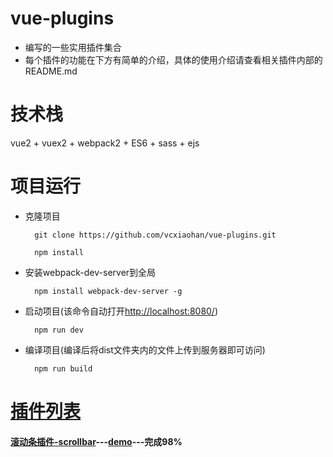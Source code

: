 # vue-plugins
* 编写的一些实用插件集合
* 每个插件的功能在下方有简单的介绍，具体的使用介绍请查看相关插件内部的README.md

# 技术栈
vue2 + vuex2 + webpack2 + ES6 + sass + ejs

# 项目运行

* 克隆项目

	    git clone https://github.com/vcxiaohan/vue-plugins.git  

		npm install

* 安装webpack-dev-server到全局
	
		npm install webpack-dev-server -g

* 启动项目(该命令自动打开[http://localhost:8080/](http://localhost:8080/))

		npm run dev

* 编译项目(编译后将dist文件夹内的文件上传到服务器即可访问)

		npm run build

# [插件列表](http://v3.faqrobot.org/hvb/vue-plugins/dist/index.html)

#### [滚动条插件-scrollbar](https://github.com/vcxiaohan/vue-plugins/tree/master/scrollbar)---[demo](http://v3.faqrobot.org/hvb/vue-plugins/dist/scrollbar/demo.html)---完成98%


